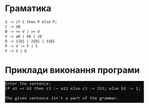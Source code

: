# Граматика
```
S -> if C then P else P;
C -> VB
B -> >= V | =< V
V -> aD | bD | cD
D -> 1{D} | 2{D} | 3{D}
P -> V := F | S
F -> V | D
```

# Приклади виконання програми
![](examples/1.png)
